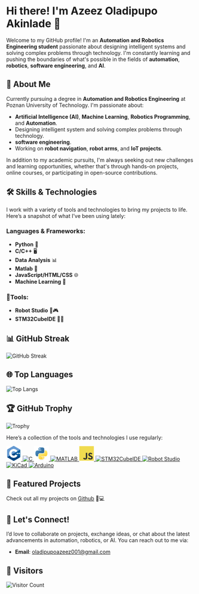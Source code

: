 # Hi there! I'm Azeez Oladipupo Akinlade 👋
Welcome to my GitHub profile! I'm an **Automation and Robotics Engineering student** passionate about designing intelligent systems and solving complex problems through technology. I'm constantly learning and pushing the boundaries of what's possible in the fields of **automation**, **robotics**, **software engineering**, and **AI**.
## 🚀 About Me
Currently pursuing a degree in **Automation and Robotics Engineering** at Poznan University of Technology.
I'm passionate about:
- **Artificial Intelligence (AI)**, **Machine Learning**, **Robotics Programming**, and **Automation**.
- Designing intelligent system and solving complex problems through technology.
- **software engineering**.
- Working on **robot navigation**, **robot arms**, and **IoT projects**.


In addition to my academic pursuits, I'm always seeking out new challenges and learning opportunities, whether that's through hands-on projects, online courses, or participating in open-source contributions.

## 🛠 Skills & Technologies

I work with a variety of tools and technologies to bring my projects to life. Here’s a snapshot of what I’ve been using lately:

### **Languages & Frameworks**:
- **Python** 🐍 
- **C/C++** 🖥️ 
- **Data Analysis** 📊
- **Matlab** 🔢
- **JavaScript/HTML/CSS** 🌐 
- **Machine Learning** 🧠

### 🔧**Tools**:
- **Robot Studio** 🤖🎮
- **STM32CubeIDE** 🧩💡

## 📊 GitHub Streak

![GitHub Streak](https://github-readme-streak-stats.herokuapp.com/?user=OlamiDiPupo-001&theme=radical)

## 🌐 Top Languages

![Top Langs](https://github-readme-stats.vercel.app/api/top-langs/?username=OlamiDiPupo-001&layout=compact&theme=radical)


## 🏆 GitHub Trophy

![Trophy](https://github-profile-trophy.vercel.app/?username=OlamiDiPupo-001&theme=radical)


Here’s a collection of the tools and technologies I use regularly:
<p align="left">
  <a href="https://en.cppreference.com/w/cpp" target="_blank" rel="noreferrer">
    <img src="https://raw.githubusercontent.com/devicons/devicon/master/icons/cplusplus/cplusplus-original.svg" alt="C++" width="40" height="40"/>
  </a>
  <a href="https://en.wikipedia.org/wiki/C_(programming_language)" target="_blank" rel="noreferrer">
    <img src="https://upload.wikimedia.org/wikipedia/commons/1/18/C_Programming_Language.svg" alt="C" width="40" height="40"/>
  </a>
  <a href="https://www.python.org" target="_blank" rel="noreferrer">
    <img src="https://raw.githubusercontent.com/devicons/devicon/master/icons/python/python-original.svg" alt="Python" width="40" height="40"/>
  </a>
  <a href="https://www.mathworks.com/products/matlab.html" target="_blank" rel="noreferrer">
    <img src="https://upload.wikimedia.org/wikipedia/commons/2/21/Matlab_Logo.png" alt="MATLAB" width="40" height="40"/>
  </a>
  <a href="https://developer.mozilla.org/en-US/docs/Web/JavaScript" target="_blank" rel="noreferrer">
    <img src="https://raw.githubusercontent.com/devicons/devicon/master/icons/javascript/javascript-original.svg" alt="JavaScript" width="40" height="40"/>
  </a>
  <a href="https://www.st.com/en/development-tools/stm32cubeide.html" target="_blank" rel="noreferrer">
    <img src="https://upload.wikimedia.org/wikipedia/commons/2/2f/STM32CubeIDE_logo.png" alt="STM32CubeIDE" width="40" height="40"/>
  </a>
  <a href="https://www.robotstudio.com" target="_blank" rel="noreferrer">
    <img src="https://upload.wikimedia.org/wikipedia/commons/1/1f/RobotStudio_Logo.svg" alt="Robot Studio" width="40" height="40"/>
  </a>
  <a href="https://www.kicad.org" target="_blank" rel="noreferrer">
    <img src="https://upload.wikimedia.org/wikipedia/commons/8/89/KiCad_logo.svg" alt="KiCad" width="40" height="40"/>
  </a>
  <a href="https://www.arduino.cc" target="_blank" rel="noreferrer">
    <img src="https://upload.wikimedia.org/wikipedia/commons/thumb/3/3b/Arduino_Logo.svg/220px-Arduino_Logo.svg.png" alt="Arduino" width="40" height="40"/>
  </a>
</p>



## 🚧 Featured Projects
Check out all my projects on [Github](https://github.com/OlamiDiPupo-001) 🚀💻

## 🤝 Let's Connect!

I’d love to collaborate on projects, exchange ideas, or chat about the latest advancements in automation, robotics, or AI. You can reach out to me via:

- **Email**: [oladipupoazeez001@gmail.com](mailto:oladipupoazeez001@gmail.com)

## 👀 Visitors

![Visitor Count](https://profile-counter.glitch.me/{OlamiDiPupo-001}/count.svg)



